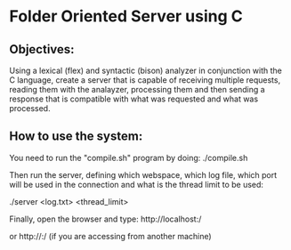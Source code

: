 # Folder Oriented Server using C
## Objectives:
Using a lexical (flex) and syntactic (bison) analyzer in conjunction with the C language, create a server that is capable of receiving multiple requests, reading them with the analayzer, processing them and then sending a response that is compatible with what was requested and what was processed.
## How to use the system:
You need to run the "compile.sh" program by doing:
./compile.sh

Then run the server, defining which webspace, which log file, which port will be used in the connection and what is the thread limit to be used:

./server <webspace> <log.txt> <port> <thread_limit>

Finally, open the browser and type:
http://localhost:<port>/<file-path>

or
http://<machine-IP>:<port>/<file-path>    (if you are accessing from another machine)
